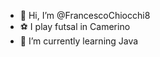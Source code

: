 - 👋 Hi, I’m @FrancescoChiocchi8
- ⚽ I play futsal in Camerino
- 🌱 I’m currently learning Java

<!---
FrancescoChiocchi8/FrancescoChiocchi8 is a ✨ special ✨ repository because its `README.md` (this file) appears on your GitHub profile.
You can click the Preview link to take a look at your changes.
--->
